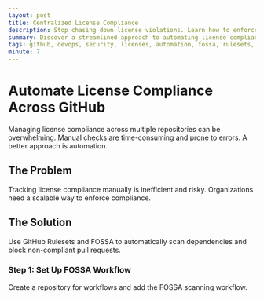 ```yaml
---
layout: post
title: Centralized License Compliance
description: Stop chasing down license violations. Learn how to enforce dependency license compliance across hundreds of repositories with GitHub Rulesets and FOSSA.
summary: Discover a streamlined approach to automating license compliance across your GitHub organization, eliminating manual work and mitigating legal risks.
tags: github, devops, security, licenses, automation, fossa, rulesets, cicd
minute: 7
---
```


# Automate License Compliance Across GitHub

Managing license compliance across multiple repositories can be overwhelming. Manual checks are time-consuming and prone to errors. A better approach is automation.

## The Problem

Tracking license compliance manually is inefficient and risky. Organizations need a scalable way to enforce compliance.

## The Solution

Use GitHub Rulesets and FOSSA to automatically scan dependencies and block non-compliant pull requests.

### Step 1: Set Up FOSSA Workflow

Create a repository for workflows and add the FOSSA scanning workflow.
